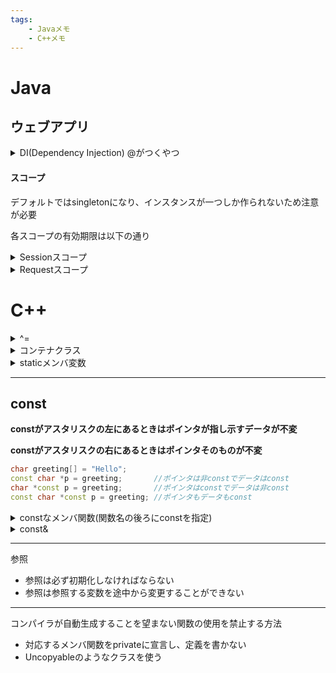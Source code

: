 ```yaml
---
tags:
    - Javaメモ
    - C++メモ
---
```


# Java

## ウェブアプリ
<details>インスタンスの生成、インスタンスのライフサイクル管理を行う
<summary>DI(Dependency Injection) @がつくやつ
</summary>
</details>

#### スコープ
デフォルトではsingletonになり、インスタンスが一つしか作られないため注意が必要

各スコープの有効期限は以下の通り
<details>ユーザがログインしてからログアウトするまでが有効期限。ユーザ情報やそれに紐づく権限などの情報をSessionスコープとして持っておく
<summary>Sessionスコープ
</summary>
</details>

<details>HTTPの1リクエストが有効期限。ユーザ登録画面から登録結果画面までがRequestスコープの範囲
<summary>Requestスコープ
</summary>
</details>

# C++

<details>
ビットxorして代入
<summary>^=
</summary>
</details>

<details>クラス、構造体、POD(int等のいわゆるプレーンな古い型)を複数入れることが出来る"入れ物"のことである
<summary>コンテナクラス </summary>
</details>


<details>
<div>

staticメンバ変数は、クラス定義内に記述しただけでは定義したことにならず、実体となる定義を別の所に書く必要がある


staticメンバ変数の型が、constな整数型か、constなenum型の場合に限っては、宣言と同時に初期化子を与えられる

```C++:static.cpp
class X {
private:
    enum E { e1, e2 };

    static const int ci = 100;     // OK
    static const E ce = e1;        // OK
    static const double cf = 1.0;  // コンパイルエラー
    static int i = 100;            // コンパイルエラー
    static E e = e1;               // コンパイルエラー
};
```

</div>
<summary>staticメンバ変数</summary>
</details>

***

## const
**constがアスタリスクの左にあるときはポインタが指し示すデータが不変**

**constがアスタリスクの右にあるときはポインタそのものが不変**

```C++:const.cpp
char greeting[] = "Hello";
const char *p = greeting;       //ポインタは非constでデータはconst
char *const p = greeting;       //ポインタはconstでデータは非const
const char *const p = greeting; //ポインタもデータもconst
```
<details>
constなメンバ関数で、メンバ変数を変更しようとするとエラーになる

そこで、**mutable修飾子**をメンバ変数につけるとconstなメンバ関数内でも変更可能になる
<summary>constなメンバ関数(関数名の後ろにconstを指定)
<summary>
</details>


<details>参照先を書き換えることができない
<summary>const& </summray>
</details>

***
参照

* 参照は必ず初期化しなければならない
* 参照は参照する変数を途中から変更することができない

*** 

コンパイラが自動生成することを望まない関数の使用を禁止する方法

* 対応するメンバ関数をprivateに宣言し、定義を書かない
* Uncopyableのようなクラスを使う
